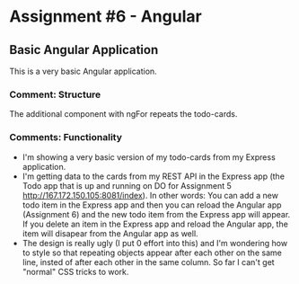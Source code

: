 # Assignment #6 - Angular

## Basic Angular Application
This is a very basic Angular application.

### Comment: Structure
The additional component with ngFor repeats the todo-cards.

### Comments: Functionality
- I'm showing a very basic version of my todo-cards from my Express application. 
- I'm getting data to the cards from my REST API in the Express app (the Todo app that is up and running on DO for Assignment 5 http://167.172.150.105:8081/index). In other words: You can add a new todo item in the Express app and then you can reload the Angular app (Assignment 6) and the new todo item from the Express app will appear. If you delete an item in the Express app and reload the Angular app, the item will disapear from the Angular app as well. 
- The design is really ugly (I put 0 effort into this) and I'm wondering how to style so that repeating objects appear after each other on the same line, insted of after each other in the same column. So far I can't get "normal" CSS tricks to work. 

